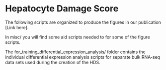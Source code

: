 # Hepatocyte Damage Score

The following scripts are organized to produce the figures in our publication [Link here]. 

In misc/ you will find some aid scripts needed to for some of the figure scripts. 

The for_training_differential_expression_analysis/ folder contains the individual differential expression analysis scripts for separate bulk RNA-seq data sets used during the creation of the HDS. 

